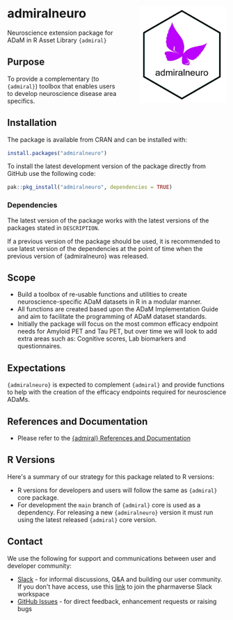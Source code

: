 # admiralneuro <img src="man/figures/logo.png" align="right" width="200" style="margin-left:50px;"/>

<!-- badges: start -->
<!-- badges: end -->

Neuroscience extension package for ADaM in R Asset Library `{admiral}`

## Purpose

To provide a complementary (to `{admiral}`) toolbox that enables users
to develop neuroscience disease area specifics.

## Installation

The package is available from CRAN and can be installed with:

```r
install.packages("admiralneuro")
```

To install the latest development version of the package directly from
GitHub use the following code:

```r
pak::pkg_install("admiralneuro", dependencies = TRUE)
```

### Dependencies

The latest version of the package works with the latest versions of the
packages stated in `DESCRIPTION`.

If a previous version of the package should be used, it is recommended
to use latest version of the dependencies at the point of time when the
previous version of {admiralneuro} was released.

## Scope

-   Build a toolbox of re-usable functions and utilities to create
    neuroscience-specific ADaM datasets in R in a modular manner.
-   All functions are created based upon the ADaM Implementation Guide
    and aim to facilitate the programming of ADaM dataset standards.
-   Initially the package will focus on the most common efficacy
    endpoint needs for Amyloid PET and Tau PET, but over time we will look to add extra areas such as:
    Cognitive scores, Lab biomarkers and questionnaires.

## Expectations

`{admiralneuro}` is expected to complement `{admiral}` and provide
functions to help with the creation of the efficacy endpoints required
for neuroscience ADaMs.

## References and Documentation

-   Please refer to the [{admiral} References and
    Documentation](https://pharmaverse.github.io/admiral/)

## R Versions

Here's a summary of our strategy for this package related to R versions:

-   R versions for developers and users will follow the same as
    `{admiral}` core package.
-   For development the `main` branch of `{admiral}` core is used as a
    dependency. For releasing a new `{admiralneuro}` version it must run
    using the latest released `{admiral}` core version.

## Contact

We use the following for support and communications between user and
developer community:

-   [Slack](https://pharmaverse.slack.com/) - for
    informal discussions, Q&A and building our user community. If you
    don't have access, use this
    [link](https://join.slack.com/t/pharmaverse/shared_invite/zt-yv5atkr4-Np2ytJ6W_QKz_4Olo7Jo9A)
    to join the pharmaverse Slack workspace
-   [GitHub Issues](https://github.com/pharmaverse/admiralneuro/issues) -
    for direct feedback, enhancement requests or raising bugs
